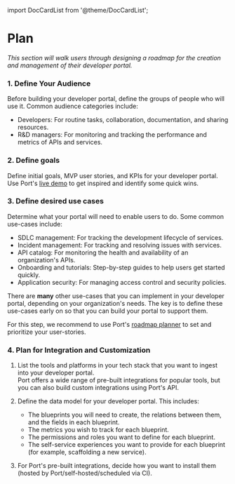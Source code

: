 import DocCardList from '@theme/DocCardList';

# Plan

*This section will walk users through designing a roadmap for the creation and management of their developer portal.*

### 1. Define Your Audience

Before building your developer portal, define the groups of people who will use it. Common audience categories include:

- Developers: For routine tasks, collaboration, documentation, and sharing resources.
- R&D managers: For monitoring and tracking the performance and metrics of APIs and services.

### 2. Define goals

Define initial goals, MVP user stories, and KPIs for your developer portal.  
Use Port's [live demo](https://demo.getport.io) to get inspired and identify some quick wins.

### 3. Define desired use cases

Determine what your portal will need to enable users to do. Some common use-cases include:

- SDLC management: For tracking the development lifecycle of services.
- Incident management: For tracking and resolving issues with services.
- API catalog: For monitoring the health and availability of an organization's APIs.
- Onboarding and tutorials: Step-by-step guides to help users get started quickly.
- Application security: For managing access control and security policies.

There are **many** other use-cases that you can implement in your developer portal, depending on your organization's needs. The key is to define these use-cases early on so that you can build your portal to support them.

For this step, we recommend to use Port's [roadmap planner](https://www.getport.io/roadmap-planner) to set and prioritize your user-stories.

### 4. Plan for Integration and Customization

1. List the tools and platforms in your tech stack that you want to ingest into your developer portal.  
Port offers a wide range of pre-built integrations for popular tools, but you can also build custom integrations using Port's API.

2. Define the data model for your developer portal. This includes:
   - The blueprints you will need to create, the relations between them, and the fields in each blueprint.
   - The metrics you wish to track for each blueprint.
   - The permissions and roles you want to define for each blueprint.
   - The self-service experiences you want to provide for each blueprint (for example, scaffolding a new service).
 
3. For Port's pre-built integrations, decide how you want to install them (hosted by Port/self-hosted/scheduled via CI).

<!-- ### 5. Define Roles and Permissions

- Decide which permissions and privileges each member in your organization will have, thus assigning him/her a user role (admin/moderator/member).
- Define teams and their users.
- Define owners for different blueprints. -->
